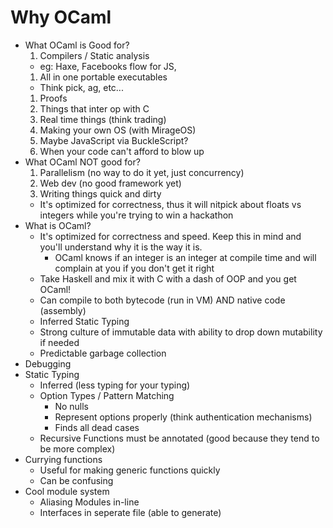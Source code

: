 # Why OCaml

- What OCaml is Good for?
  1. Compilers / Static analysis
    - eg: Haxe, Facebooks flow for JS, 
  1. All in one portable executables
    - Think pick, ag, etc...
  1. Proofs
  1. Things that inter op with C
  1. Real time things (think trading)
  1. Making your own OS (with MirageOS)
  1. Maybe JavaScript via BuckleScript?
  1. When your code can't afford to blow up 
- What OCaml NOT good for?
  1. Parallelism (no way to do it yet, just concurrency)
  1. Web dev (no good framework yet)
  1. Writing things quick and dirty
    - It's optimized for correctness, thus it will nitpick about floats vs integers while you're trying to win a hackathon
- What is OCaml?
  - It's optimized for correctness and speed. Keep this in mind and you'll understand why it is the way it is.
    - OCaml knows if an integer is an integer at compile time and will complain at you if you don't get it right
  - Take Haskell and mix it with C with a dash of OOP and you get OCaml!
  - Can compile to both bytecode (run in VM) AND native code (assembly)
  - Inferred Static Typing
  - Strong culture of immutable data  with ability to drop down mutability if needed
  - Predictable garbage collection
- Debugging
- Static Typing
  - Inferred (less typing for your typing)
  - Option Types / Pattern Matching
    - No nulls
    - Represent options properly (think authentication mechanisms)
    - Finds all dead cases
  - Recursive Functions must be annotated (good because they tend to be more complex)
- Currying functions
  - Useful for making generic functions quickly
  - Can be confusing
- Cool module system
  - Aliasing Modules in-line
  - Interfaces in seperate file (able to generate)
